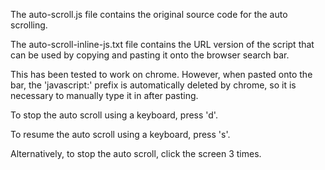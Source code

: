 The auto-scroll.js file contains the original source code for the auto scrolling.

The auto-scroll-inline-js.txt file contains the URL version of the script that can be used by copying and pasting it onto the browser search bar.

This has been tested to work on chrome. However, when pasted onto the bar, the 'javascript:' prefix is automatically deleted by chrome, so it is necessary to manually type it in after pasting.

To stop the auto scroll using a keyboard, press 'd'.

To resume the auto scroll using a keyboard, press 's'.

Alternatively, to stop the auto scroll, click the screen 3 times.
